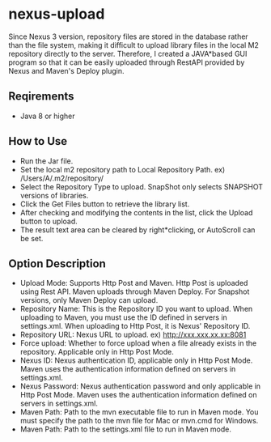 # nexus-upload
Since Nexus 3 version, repository files are stored in the database rather than the file system, making it difficult to upload library files in the local M2 repository directly to the server. Therefore, I created a JAVA*based GUI program so that it can be easily uploaded through RestAPI provided by Nexus and Maven's Deploy plugin.


## Reqirements
* Java 8 or higher

## How to Use
* Run the Jar file.
* Set the local m2 repository path to Local Repository Path. ex) /Users/A/.m2/repository/
* Select the Repository Type to upload. SnapShot only selects SNAPSHOT versions of libraries.
* Click the Get Files button to retrieve the library list.
* After checking and modifying the contents in the list, click the Upload button to upload.
* The result text area can be cleared by right*clicking, or AutoScroll can be set.

## Option Description
* Upload Mode: Supports Http Post and Maven. Http Post is uploaded using Rest API. Maven uploads through Maven Deploy. For Snapshot versions, only Maven Deploy can upload.
* Repository Name: This is the Repository ID you want to upload. When uploading to Maven, you must use the ID defined in servers in settings.xml. When uploading to Http Post, it is Nexus' Repository ID.
* Repository URL: Nexus URL to upload. ex) http://xxx.xxx.xx.xx:8081
* Force upload: Whether to force upload when a file already exists in the repository. Applicable only in Http Post Mode.
* Nexus ID: Nexus authentication ID, applicable only in Http Post Mode. Maven uses the authentication information defined on servers in settings.xml.
* Nexus Password: Nexus authentication password and only applicable in Http Post Mode. Maven uses the authentication information defined on servers in settings.xml.
* Maven Path: Path to the mvn executable file to run in Maven mode. You must specify the path to the mvn file for Mac or mvn.cmd for Windows.
* Maven Path: Path to the settings.xml file to run in Maven mode.